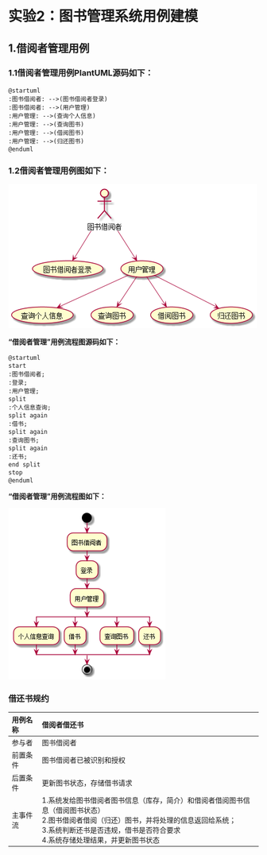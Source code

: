 # 实验2：图书管理系统用例建模
## 1.借阅者管理用例
### 1.1借阅者管理用例PlantUML源码如下：
```
@startuml
:图书借阅者: -->(图书借阅者登录)
:图书借阅者: -->(用户管理)
:用户管理: -->(查询个人信息)
:用户管理: -->(查询图书)
:用户管理: -->(借阅图书)
:用户管理: -->(归还图书)
@enduml
```
### 1.2借阅者管理用例图如下：

![](./bookBorrower.png)


**“借阅者管理”用例流程图源码如下：**
``` 
@startuml
start
:图书借阅者;
:登录;
:用户管理;
split
:个人信息查询;
split again
:借书;
split again
:查询图书;
split again
:还书;
end split
stop
@enduml
```

**“借阅者管理”用例流程图如下：**

![](./borrowerProcess.png)

### 借还书规约
|用例名称|借阅者借还书|
|:------|:---------|
|参与者|图书借阅者|
|前置条件 |图书借阅者已被识别和授权|
|后置条件 |更新图书状态，存储借书请求|
|主事件流|1.系统发给图书借阅者图书信息（库存，简介）和借阅者借阅图书信息（借阅图书状态）<br> 2.图书借阅者借阅（归还）图书，并将处理的信息返回给系统；<br> 3.系统判断还书是否违规，借书是否符合要求<br>4.系统存储处理结果，并更新图书状态|

